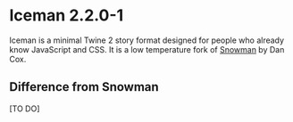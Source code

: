 # Iceman 2.2.0-1

Iceman is a minimal Twine 2 story format designed for people who already know JavaScript and CSS.
It is a low temperature fork of [Snowman](https://github.com/videlais/snowman) by Dan Cox.

## Difference from Snowman

[TO DO]
